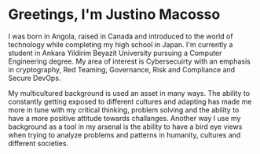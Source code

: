 # Greetings, I'm Justino Macosso

I was born in Angola, raised in Canada and introduced to the world of technology while completing my high school in Japan.
I'm currently a student in Ankara Yildirim Beyazit University pursuing a Computer Engineering degree. My area of interest is Cybersecuirty with an emphasis  in cryptography, Red Teaming, Governance, Risk and Compliance and Secure DevOps.

My multicultured background is used an asset in many ways. The ability to constantly getting exposed to different cultures and adapting has made me more in tune with my critical thinking, problem solving and the ability to have a more positive attitude towards challanges. Another way I use my background as a tool in my arsenal is the ability to have a bird eye views when trying to analyze problems and patterns in humanity, cultures and different societies.

